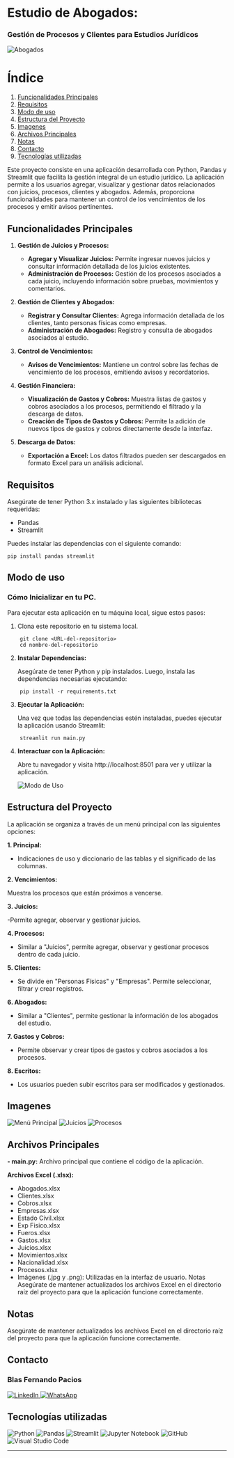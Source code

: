 # Estudio de Abogados:
 ### Gestión de Procesos y Clientes para Estudios Jurídicos

![Abogados](abogados.jpg)

# Índice

1. [Funcionalidades Principales](#funcionalidades-principales)
2. [Requisitos](#requisitos)
3. [Modo de uso](#modo-de-uso)
4. [Estructura del Proyecto](#estructura-del-proyecto)
5. [Imagenes](#images)
6. [Archivos Principales](#archivos-principales)
7. [Notas](#notas)
8. [Contacto](#contacto)
9. [Tecnologías utilizadas](#tecnolog%C3%ADas-utilizadas)

Este proyecto consiste en una aplicación desarrollada con Python, Pandas y Streamlit que facilita la gestión integral de un estudio jurídico. La aplicación permite a los usuarios agregar, visualizar y gestionar datos relacionados con juicios, procesos, clientes y abogados. Además, proporciona funcionalidades para mantener un control de los vencimientos de los procesos y emitir avisos pertinentes.

## Funcionalidades Principales

1. **Gestión de Juicios y Procesos:**
   - **Agregar y Visualizar Juicios:** Permite ingresar nuevos juicios y consultar información detallada de los juicios existentes.
   - **Administración de Procesos:** Gestión de los procesos asociados a cada juicio, incluyendo información sobre pruebas, movimientos y comentarios.

2. **Gestión de Clientes y Abogados:**
   - **Registrar y Consultar Clientes:** Agrega información detallada de los clientes, tanto personas físicas como empresas.
   - **Administración de Abogados:** Registro y consulta de abogados asociados al estudio.

3. **Control de Vencimientos:**
   - **Avisos de Vencimientos:** Mantiene un control sobre las fechas de vencimiento de los procesos, emitiendo avisos y recordatorios.

4. **Gestión Financiera:**
   - **Visualización de Gastos y Cobros:** Muestra listas de gastos y cobros asociados a los procesos, permitiendo el filtrado y la descarga de datos.
   - **Creación de Tipos de Gastos y Cobros:** Permite la adición de nuevos tipos de gastos y cobros directamente desde la interfaz.

5. **Descarga de Datos:**
   - **Exportación a Excel:** Los datos filtrados pueden ser descargados en formato Excel para un análisis adicional.



## Requisitos

Asegúrate de tener Python 3.x instalado y las siguientes bibliotecas requeridas:

- Pandas
- Streamlit


Puedes instalar las dependencias con el siguiente comando:

```
pip install pandas streamlit
```

## Modo de uso

### Cómo Inicializar en tu PC.

Para ejecutar esta aplicación en tu máquina local, sigue estos pasos:

1. Clona este repositorio en tu sistema local.
```
    git clone <URL-del-repositorio>
    cd nombre-del-repositorio
```

2. **Instalar Dependencias:**

    Asegúrate de tener Python y pip instalados. Luego, instala las dependencias necesarias ejecutando:
```
    pip install -r requirements.txt
```
3. **Ejecutar la Aplicación:**

    Una vez que todas las dependencias estén instaladas, puedes ejecutar la aplicación usando Streamlit:

```
    streamlit run main.py
```

4. **Interactuar con la Aplicación:**

    Abre tu navegador y visita http://localhost:8501 para ver y utilizar la aplicación.



    ![Modo de Uso](gifs/usage.gif)


## Estructura del Proyecto

La aplicación se organiza a través de un menú principal con las siguientes opciones:

**1. Principal:**

- Indicaciones de uso y diccionario de las tablas y el significado de las columnas.

**2. Vencimientos:**

Muestra los procesos que están próximos a vencerse.

**3. Juicios:**

-Permite agregar, observar y gestionar juicios.

**4. Procesos:**

- Similar a "Juicios", permite agregar, observar y gestionar procesos dentro de cada juicio.

**5. Clientes:**

- Se divide en "Personas Físicas" y "Empresas". Permite seleccionar, filtrar y crear registros.

**6. Abogados:**

- Similar a "Clientes", permite gestionar la información de los abogados del estudio.

**7. Gastos y Cobros:**

- Permite observar y crear tipos de gastos y cobros asociados a los procesos.

**8. Escritos:**

- Los usuarios pueden subir escritos para ser modificados y 
gestionados.


## Imagenes

![Menú Principal](Menu.PNG)
![Juicios](Juicios.PNG)
![Procesos](Procesos.PNG)


## Archivos Principales

**- main.py:** 
  Archivo principal que contiene el código de la aplicación.

**Archivos Excel (.xlsx):**
   - Abogados.xlsx
   - Clientes.xlsx
   - Cobros.xlsx
   - Empresas.xlsx
   - Estado Civil.xlsx
   - Exp Fisico.xlsx
   - Fueros.xlsx
   - Gastos.xlsx
   - Juicios.xlsx
   - Movimientos.xlsx
   - Nacionalidad.xlsx
   - Procesos.xlsx
   - Imágenes (.jpg y .png): Utilizadas en la interfaz de usuario.
Notas
Asegúrate de mantener actualizados los archivos Excel en el directorio raíz del proyecto para que la aplicación funcione correctamente.


## Notas

Asegúrate de mantener actualizados los archivos Excel en el directorio raíz del proyecto para que la aplicación funcione correctamente.

## Contacto

### Blas Fernando Pacios

[   ![LinkedIn](https://img.shields.io/badge/LinkedIn-0077B5?style=for-the-badge&logo=linkedin&logoColor=white)
](https://www.linkedin.com/in/blas-fernando-pacios) 
[![WhatsApp](https://img.shields.io/badge/WhatsApp-25D366?style=for-the-badge&logo=whatsapp&logoColor=white)
](https://wa.me/5493815467488)

## Tecnologías utilizadas


![Python](https://img.shields.io/badge/python-3670A0?style=for-the-badge&logo=python&logoColor=ffdd54)
![Pandas](https://img.shields.io/badge/pandas-%23150458.svg?style=for-the-badge&logo=pandas&logoColor=white)
![Streamlit](https://img.shields.io/badge/Streamlit-FF4B4B?style=for-the-badge&logo=streamlit&logoColor=white)
![Jupyter Notebook](https://img.shields.io/badge/jupyter-%23FA0F00.svg?style=for-the-badge&logo=jupyter&logoColor=white)
![GitHub](https://img.shields.io/badge/github-%23121011.svg?style=for-the-badge&logo=github&logoColor=white)
![Visual Studio Code](https://img.shields.io/badge/Visual%20Studio%20Code-0078d7.svg?style=for-the-badge&logo=visual-studio-code&logoColor=white)

---


